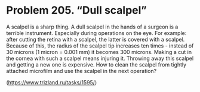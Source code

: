 # Problem 205. “Dull scalpel”

A scalpel is a sharp thing. A dull scalpel in the hands of a surgeon is a terrible instrument. Especially during operations on the eye. For example: after cutting the retina with a scalpel, the latter is covered with a scalpel. Because of this, the radius of the scalpel tip increases ten times - instead of 30 microns (1 micron = 0.001 mm) it becomes 300 microns. Making a cut in the cornea with such a scalpel means injuring it. Throwing away this scalpel and getting a new one is expensive. How to clean the scalpel from tightly attached microfilm and use the scalpel in the next operation?

(https://www.trizland.ru/tasks/1595/)